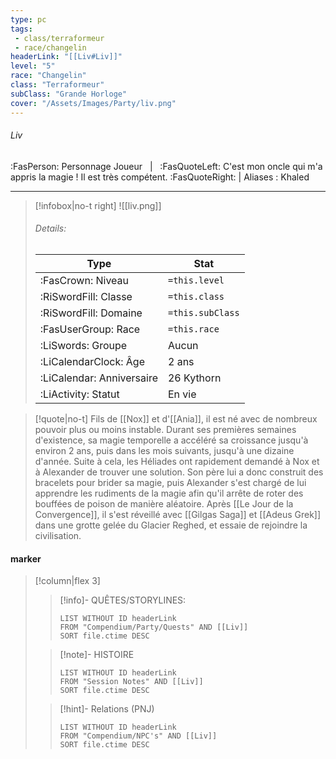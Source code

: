 ```yaml
---
type: pc
tags:
 - class/terraformeur
 - race/changelin
headerLink: "[[Liv#Liv]]"
level: "5"
race: "Changelin"
class: "Terraformeur"
subClass: "Grande Horloge"
cover: "/Assets/Images/Party/liv.png"
---
```


###### Liv
:FasPerson: Personnage Joueur &nbsp; | &nbsp; :FasQuoteLeft: C'est mon oncle qui m'a appris la magie ! Il est très compétent. :FasQuoteRight: | Aliases : Khaled
___
> [!infobox|no-t right]
> ![[liv.png]]
> ###### Details:
> | Type | Stat |
> | ---- | ---- |
> | :FasCrown: Niveau   | `=this.level` |
> | :RiSwordFill: Classe |  `=this.class`|
> | :RiSwordFill: Domaine |  `=this.subClass`|
> |  :FasUserGroup: Race |  `=this.race`|
> |  :LiSwords: Groupe | Aucun |
> |  :LiCalendarClock: Âge | 2 ans |
> |  :LiCalendar: Anniversaire | 26 Kythorn |
> | :LiActivity: Statut | En vie |

> [!quote|no-t]
> Fils de [[Nox]] et d'[[Ania]], il est né avec de nombreux pouvoir plus ou moins instable. Durant ses premières semaines d'existence, sa magie temporelle a accéléré sa croissance jusqu'à environ 2 ans, puis dans les mois suivants, jusqu'à une dizaine d'année. Suite à cela, les Héliades ont rapidement demandé à Nox et à Alexander de  trouver une solution.
> Son père lui a donc construit des bracelets pour brider sa magie, puis Alexander s'est chargé de lui apprendre les rudiments de la magie afin qu'il arrête de roter des bouffées de poison de manière aléatoire.
> Après [[Le Jour de la Convergence]], il s'est réveillé avec [[Gilgas Saga]] et [[Adeus Grek]] dans une grotte gelée du Glacier Reghed, et essaie de rejoindre la civilisation.
 
#### marker
> [!column|flex 3]
>> [!info]- QUÊTES/STORYLINES:
>>```dataview
>>LIST WITHOUT ID headerLink
>>FROM "Compendium/Party/Quests" AND [[Liv]]
>>SORT file.ctime DESC
>
>>[!note]- HISTOIRE
>>```dataview
>>LIST WITHOUT ID headerLink
>>FROM "Session Notes" AND [[Liv]]
>>SORT file.ctime DESC
>
>>[!hint]- Relations (PNJ)
>>```dataview
>>LIST WITHOUT ID headerLink
>>FROM "Compendium/NPC's" AND [[Liv]]
>>SORT file.ctime DESC
>>
```image-layout-masonry-3

```